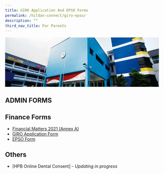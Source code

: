 ```yaml
---
title: GIRO Application And EPSO Forms
permalink: /hildan-connect/giro-epso/
description: ""
third_nav_title: For Parents
---
```

![](/images/Information/Admin%20Forms%20Banner.jpg)


ADMIN FORMS
-----------

Finance Forms
-------------

*   [Financial Matters 2021 (Annex A)](/files/Finance%20Matters%20(Annex%20A).pdf)
*   [GIRO Application Form](/files/GIRO_Application_Form_Nov20.pdf)
*   [EPSO Form](/files/EPSO%20Application_Form_Sep19.pdf)

Others
------

*   [HPB Online Dental Consent] - *Updating in progress*